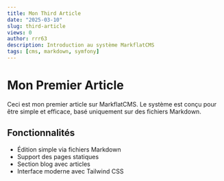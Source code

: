 ```yaml
---
title: Mon Third Article
date: "2025-03-10"
slug: third-article
views: 0
author: rrr63
description: Introduction au système MarkflatCMS
tags: [cms, markdown, symfony]
---
```


# Mon Premier Article

Ceci est mon premier article sur MarkflatCMS. Le système est conçu pour être simple et efficace, basé uniquement sur des fichiers Markdown.

## Fonctionnalités

- Édition simple via fichiers Markdown
- Support des pages statiques
- Section blog avec articles
- Interface moderne avec Tailwind CSS
